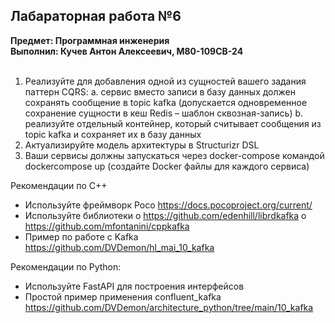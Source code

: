 ## Лабараторная работа №6
**Предмет: Программная инженерия**<br>
**Выполнил: Кучев Антон Алексеевич, М80-109СВ-24**  <br><br>
1. Реализуйте для добавления одной из сущностей вашего задания паттерн CQRS:
a. сервис вместо записи в базу данных должен сохранять сообщение в topic
kafka (допускается одновременное сохранение сущности в кеш Redis –
шаблон сквозная-запись)
b. реализуйте отдельный контейнер, который считывает сообщения из
topic kafka и сохраняет их в базу данных
2. Актуализируйте модель архитектуры в Structurizr DSL
3. Ваши сервисы должны запускаться через docker-compose командой dockercompose up (создайте Docker файлы для каждого сервиса)

Рекомендации по C++
- Используйте фреймворк Poco https://docs.pocoproject.org/current/
- Используйте библиотеки
o https://github.com/edenhill/librdkafka
o https://github.com/mfontanini/cppkafka
- Пример по работе с Kafka
https://github.com/DVDemon/hl_mai_10_kafka

Рекомендации по Python:
- Используйте FastAPI для построения интерфейсов
- Простой пример применения confluent_kafka
https://github.com/DVDemon/architecture_python/tree/main/10_kafka
